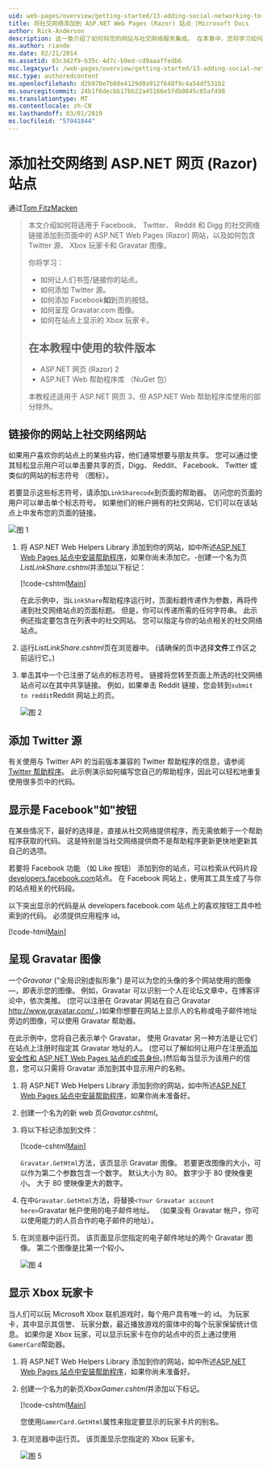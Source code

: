 ```yaml
---
uid: web-pages/overview/getting-started/13-adding-social-networking-to-your-web-site
title: 将社交网络添加到 ASP.NET Web Pages (Razor) 站点 |Microsoft Docs
author: Rick-Anderson
description: 这一章介绍了如何将您的网站与社交网络服务集成。 在本章中，您将学习如何让人们书签/链接你的网站...
ms.author: riande
ms.date: 02/21/2014
ms.assetid: 03c342f9-b35c-4d7c-b9ed-cd9aaaffedb6
msc.legacyurl: /web-pages/overview/getting-started/13-adding-social-networking-to-your-web-site
msc.type: authoredcontent
ms.openlocfilehash: d2b970e7b80e4129d0a912f648f9c4a54df531b2
ms.sourcegitcommit: 24b1f6decbb17bb22a45166e5fdb0845c65af498
ms.translationtype: MT
ms.contentlocale: zh-CN
ms.lasthandoff: 03/01/2019
ms.locfileid: "57041844"
---
```

<a name="adding-social-networking-to-aspnet-web-pages-razor-sites"></a>添加社交网络到 ASP.NET 网页 (Razor) 站点
====================
通过[Tom FitzMacken](https://github.com/tfitzmac)

> 本文介绍如何将适用于 Facebook、 Twitter、 Reddit 和 Digg 的社交网络链接添加到页面中的 ASP.NET Web Pages (Razor) 网站，以及如何包含 Twitter 源、 Xbox 玩家卡和 Gravatar 图像。
> 
> 你将学习：
> 
> - 如何让人们书签/链接你的站点。
> - 如何添加 Twitter 源。
> - 如何添加 Facebook**如**到页的按钮。
> - 如何呈现 Gravatar.com 图像。
> - 如何在站点上显示的 Xbox 玩家卡。
>   
> 
> ## <a name="software-versions-used-in-the-tutorial"></a>在本教程中使用的软件版本
> 
> 
> - ASP.NET 网页 (Razor) 2
> - ASP.NET Web 帮助程序库 （NuGet 包）
>   
> 
> 本教程还适用于 ASP.NET 网页 3，但 ASP.NET Web 帮助程序库使用的部分除外。


<a id="Linking_Your_Website"></a>
## <a name="linking-your-website-on-social-networking-sites"></a>链接你的网站上社交网络网站

如果用户喜欢你的站点上的某些内容，他们通常想要与朋友共享。 您可以通过使其轻松显示用户可以单击要共享的页，Digg、 Reddit、 Facebook、 Twitter 或类似的网站的标志符号 （图标）。

若要显示这些标志符号，请添加`LinkSharecode`到页面的帮助器。 访问您的页面的用户可以单击单个标志符号。 如果他们的帐户拥有的社交网站，它们可以在该站点上中发布您的页面的链接。

![图 1](13-adding-social-networking-to-your-web-site/_static/image1.jpg)

1. 将 ASP.NET Web Helpers Library 添加到你的网站，如中所述[ASP.NET Web Pages 站点中安装帮助程序](https://go.microsoft.com/fwlink/?LinkId=252372)，如果你尚未添加它。-创建一个名为页*ListLinkShare.cshtml*并添加以下标记：

    [!code-cshtml[Main](13-adding-social-networking-to-your-web-site/samples/sample1.cshtml)]

    在此示例中，当`LinkShare`帮助程序运行时，页面标题传递作为参数，再将传递到社交网络站点的页面标题。 但是，你可以传递所需的任何字符串。 此示例还指定要包含在列表中的社交网站。 您可以指定与你的站点相关的社交网络站点。
2. 运行*ListLinkShare.cshtml*页在浏览器中。 (请确保的页中选择**文件**工作区之前运行它。)
3. 单击其中一个已注册了站点的标志符号。 链接将您转至页面上所选的社交网络站点可以在其中共享链接。 例如，如果单击 Reddit 链接，您会转到`submit to reddit`Reddit 网站上的页。

     ![图 2](13-adding-social-networking-to-your-web-site/_static/image2.jpg)

<a id="Adding_a_Twitter_Feed"></a>
## <a name="adding-a-twitter-feed"></a>添加 Twitter 源

有关使用与 Twitter API 的当前版本兼容的 Twitter 帮助程序的信息，请参阅[Twitter 帮助程序](../ui-layouts-and-themes/twitter-helper.md)。 此示例演示如何编写您自己的帮助程序，因此可以轻松地重复使用很多页中的代码。

<a id="Displaying_a_Facebook_Button"></a>
## <a name="displaying-a-facebook-quotlikequot-button"></a>显示是 Facebook&quot;如&quot;按钮

在某些情况下，最好的选择是，直接从社交网络提供程序，而无需依赖于一个帮助程序获取的代码。 这是特别是当社交网络提供商不是帮助程序更新更快地更新其自己的选项。

若要将 Facebook 功能 （如 Like 按钮） 添加到你的站点，可以检索从代码片段[developers.facebook.com](https://developers.facebook.com/)站点。 在 Facebook 网站上，使用其工具生成了与你的站点相关的代码段。

以下突出显示的代码是从 developers.facebook.com 站点上的喜欢按钮工具中检索到的代码。 必须提供应用程序 id。

[!code-html[Main](13-adding-social-networking-to-your-web-site/samples/sample2.html?highlight=7-14,16-17)]

<a id="Rendering_a_Gravatar_Image"></a>
## <a name="rendering-a-gravatar-image"></a>呈现 Gravatar 图像

一个*Gravatar* (&quot;全局识别虚拟形象&quot;) 是可以为您的头像的多个网站使用的图像&#8212;，即表示您的图像。 例如，Gravatar 可以识别一个人在论坛文章中，在博客评论中，依次类推。 (您可以注册在 Gravatar 网站在自己 Gravatar [ http://www.gravatar.com/ ](http://www.gravatar.com/)。)如果你想要在网站上显示人的名称或电子邮件地址旁边的图像，可以使用 Gravatar 帮助器。

在此示例中，您将自己表示单个 Gravatar。 使用 Gravatar 另一种方法是让它们在站点上注册时指定其 Gravatar 地址的人。 (您可以了解如何让用户在注册[添加安全性和 ASP.NET Web Pages 站点的成员身份](https://go.microsoft.com/fwlink/?LinkId=202904)。)然后每当显示为该用户的信息，您可以只需将 Gravatar 添加到其中显示用户的名称。

1. 将 ASP.NET Web Helpers Library 添加到你的网站，如中所述[ASP.NET Web Pages 站点中安装帮助程序](https://go.microsoft.com/fwlink/?LinkId=252372)，如果你尚未准备好。
2. 创建一个名为的新 web 页*Gravatar.cshtml*。
3. 将以下标记添加到文件： 

    [!code-cshtml[Main](13-adding-social-networking-to-your-web-site/samples/sample3.cshtml)]

    `Gravatar.GetHtml`方法，该页显示 Gravatar 图像。 若要更改图像的大小，可以作为第二个参数包含一个数字。 默认大小为 80。 数字少于 80 使映像更小。 大于 80 使映像更大的数字。
4. 在中`Gravatar.GetHtml`方法，将替换`<Your Gravatar account here>`Gravatar 帐户使用的电子邮件地址。 （如果没有 Gravatar 帐户，你可以使用能力的人员合作的电子邮件的地址）。
5. 在浏览器中运行页。 该页面显示您指定的电子邮件地址的两个 Gravatar 图像。 第二个图像是比第一个较小。 

    ![图 4](13-adding-social-networking-to-your-web-site/_static/image3.jpg)

<a id="Displaying_an_Xbox_Gamer_Card"></a>
## <a name="displaying-an-xbox-gamer-card"></a>显示 Xbox 玩家卡

当人们可以玩 Microsoft Xbox 联机游戏时，每个用户具有唯一的 id。 为玩家卡，其中显示其信誉、 玩家分数，最近播放游戏的窗体中的每个玩家保留统计信息。 如果你是 Xbox 玩家，可以显示玩家卡在你的站点中的页上通过使用`GamerCard`帮助器。

1. 将 ASP.NET Web Helpers Library 添加到你的网站，如中所述[ASP.NET Web Pages 站点中安装帮助程序](https://go.microsoft.com/fwlink/?LinkId=252372)，如果你尚未准备好。
2. 创建一个名为的新页*XboxGamer.cshtml*并添加以下标记。

    [!code-cshtml[Main](13-adding-social-networking-to-your-web-site/samples/sample4.cshtml)]

    您使用`GamerCard.GetHtml`属性来指定要显示的玩家卡片的别名。
3. 在浏览器中运行页。 该页面显示您指定的 Xbox 玩家卡。

    ![图 5](13-adding-social-networking-to-your-web-site/_static/image4.jpg)

